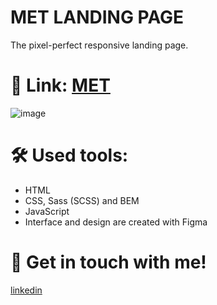 # MET LANDING PAGE
The pixel-perfect responsive landing page.

# 🔗 Link: [MET](https://Anastasiya145.github.io/met-landing/)

![image](https://user-images.githubusercontent.com/105457299/215815932-9ee40916-ec04-4133-ad90-7d8654ec2ed1.png)

# 🛠 Used tools:
  + HTML
  + CSS, Sass (SCSS) and BEM
  + JavaScript
  + Interface and design are created with Figma
# 🔗 Get in touch with me!
[linkedin](https://www.linkedin.com/in/anastasiya-ivanova-494567109/)

